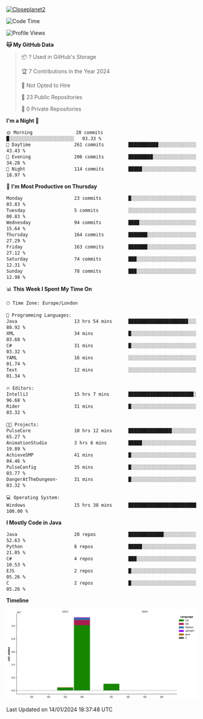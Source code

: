 [![Closeplanet2](https://github-readme-stats.vercel.app/api?username=Closeplanet2&show_icons=true&theme=tokyonight&count_private=true)]([https://github.com/Closeplanet2])

<!--START_SECTION:waka-->
![Code Time](http://img.shields.io/badge/Code%20Time-305%20hrs%2050%20mins-blue)

![Profile Views](http://img.shields.io/badge/Profile%20Views-0-blue)

**🐱 My GitHub Data** 

> 📦 ? Used in GitHub's Storage 
 > 
> 🏆 7 Contributions in the Year 2024
 > 
> 🚫 Not Opted to Hire
 > 
> 📜 23 Public Repositories 
 > 
> 🔑 0 Private Repositories 
 > 
**I'm a Night 🦉** 

```text
🌞 Morning                20 commits          █░░░░░░░░░░░░░░░░░░░░░░░░   03.33 % 
🌆 Daytime                261 commits         ███████████░░░░░░░░░░░░░░   43.43 % 
🌃 Evening                206 commits         █████████░░░░░░░░░░░░░░░░   34.28 % 
🌙 Night                  114 commits         █████░░░░░░░░░░░░░░░░░░░░   18.97 % 
```
📅 **I'm Most Productive on Thursday** 

```text
Monday                   23 commits          █░░░░░░░░░░░░░░░░░░░░░░░░   03.83 % 
Tuesday                  5 commits           ░░░░░░░░░░░░░░░░░░░░░░░░░   00.83 % 
Wednesday                94 commits          ████░░░░░░░░░░░░░░░░░░░░░   15.64 % 
Thursday                 164 commits         ███████░░░░░░░░░░░░░░░░░░   27.29 % 
Friday                   163 commits         ███████░░░░░░░░░░░░░░░░░░   27.12 % 
Saturday                 74 commits          ███░░░░░░░░░░░░░░░░░░░░░░   12.31 % 
Sunday                   78 commits          ███░░░░░░░░░░░░░░░░░░░░░░   12.98 % 
```


📊 **This Week I Spent My Time On** 

```text
🕑︎ Time Zone: Europe/London

💬 Programming Languages: 
Java                     13 hrs 54 mins      ██████████████████████░░░   88.92 % 
XML                      34 mins             █░░░░░░░░░░░░░░░░░░░░░░░░   03.68 % 
C#                       31 mins             █░░░░░░░░░░░░░░░░░░░░░░░░   03.32 % 
YAML                     16 mins             ░░░░░░░░░░░░░░░░░░░░░░░░░   01.74 % 
Text                     12 mins             ░░░░░░░░░░░░░░░░░░░░░░░░░   01.34 % 

🔥 Editors: 
IntelliJ                 15 hrs 7 mins       ████████████████████████░   96.68 % 
Rider                    31 mins             █░░░░░░░░░░░░░░░░░░░░░░░░   03.32 % 

🐱‍💻 Projects: 
PulseCore                10 hrs 12 mins      ████████████████░░░░░░░░░   65.27 % 
AnimationStudio          3 hrs 6 mins        █████░░░░░░░░░░░░░░░░░░░░   19.89 % 
AchieveSMP               41 mins             █░░░░░░░░░░░░░░░░░░░░░░░░   04.46 % 
PulseConfig              35 mins             █░░░░░░░░░░░░░░░░░░░░░░░░   03.77 % 
DangerAtTheDungeon-      31 mins             █░░░░░░░░░░░░░░░░░░░░░░░░   03.32 % 

💻 Operating System: 
Windows                  15 hrs 38 mins      █████████████████████████   100.00 % 
```

**I Mostly Code in Java** 

```text
Java                     20 repos            █████████████░░░░░░░░░░░░   52.63 % 
Python                   8 repos             █████░░░░░░░░░░░░░░░░░░░░   21.05 % 
C#                       4 repos             ███░░░░░░░░░░░░░░░░░░░░░░   10.53 % 
EJS                      2 repos             █░░░░░░░░░░░░░░░░░░░░░░░░   05.26 % 
C                        2 repos             █░░░░░░░░░░░░░░░░░░░░░░░░   05.26 % 
```



**Timeline**

![Lines of Code chart](https://raw.githubusercontent.com/Closeplanet2/Closeplanet2/main/assets/bar_graph.png)


 Last Updated on 14/01/2024 18:37:48 UTC
<!--END_SECTION:waka-->
